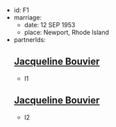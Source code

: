 - id: F1
- marriage:
  - date: 12 SEP 1953
  - place: Newport, Rhode Island
- partnerIds:
  ## [Jacqueline Bouvier](../../individuals/John-Fitzgerald-Kennedy)
  - I1
  ## [Jacqueline Bouvier](../../individuals/Jacqueline-Bouvier)
  - I2
